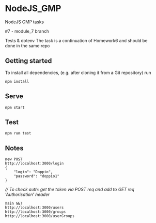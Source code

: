 # NodeJS_GMP

NodeJS GMP tasks

#7  - module_7 branch

Tests & dotenv
The task is a continuation of Homework6 and should be done in the same repo

## Getting started

To install all dependencies, (e.g. after cloning it from a Git repository) run

```
npm install
```

## Serve

```
npm start
```

## Test

```
npm run test
```

## Notes

```
new POST
http://localhost:3000/login
{
    "login": "Doppio",
    "password": "doppio1"
}
```

*// To check auth: get the token via POST req and add to GET req 'Authorisation' header*

```
main GET
http://localhost:3000/users
http://localhost:3000/groups
http://localhost:3000/userGroups
```